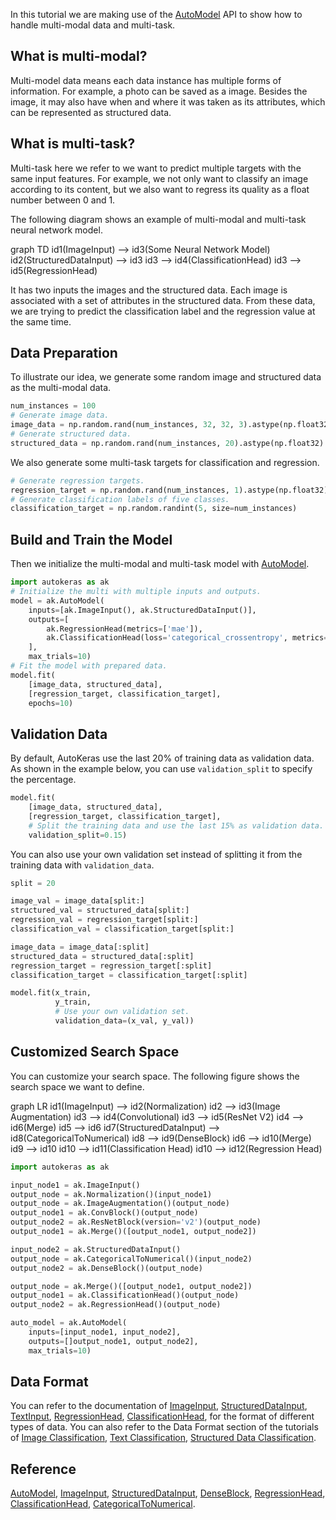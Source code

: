 In this tutorial we are making use of the 
[AutoModel](/auto_model/#automodel-class)
 API to show how to handle multi-modal data and multi-task.

## What is multi-modal?

Multi-model data means each data instance has multiple forms of information. For example, a photo can be saved as a image. Besides the image, it may also have when and where it was taken as its attributes, which can be represented as structured data. 

## What is multi-task?

Multi-task here we refer to we want to predict multiple targets with the same input features. For example, we not only want to classify an image according to its content, but we also want to regress its quality as a float number between 0 and 1.

The following diagram shows an example of multi-modal and multi-task neural network model.

<div class="mermaid">
graph TD
    id1(ImageInput) --> id3(Some Neural Network Model)
    id2(StructuredDataInput) --> id3
    id3 --> id4(ClassificationHead)
    id3 --> id5(RegressionHead)
</div>

It has two inputs the images and the structured data. Each image is associated with a set of attributes in the structured data. From these data, we are trying to predict the classification label and the regression value at the same time.

## Data Preparation

To illustrate our idea, we generate some random image and structured data as the multi-modal data.

```python
num_instances = 100
# Generate image data.
image_data = np.random.rand(num_instances, 32, 32, 3).astype(np.float32)
# Generate structured data.
structured_data = np.random.rand(num_instances, 20).astype(np.float32)
```

We also generate some multi-task targets for classification and regression.

```python
# Generate regression targets.
regression_target = np.random.rand(num_instances, 1).astype(np.float32)
# Generate classification labels of five classes.
classification_target = np.random.randint(5, size=num_instances)
```

## Build and Train the Model
Then we initialize the multi-modal and multi-task model with 
[AutoModel](/auto_model/#automodel-class).

```python
import autokeras as ak
# Initialize the multi with multiple inputs and outputs.
model = ak.AutoModel(
    inputs=[ak.ImageInput(), ak.StructuredDataInput()],
    outputs=[
        ak.RegressionHead(metrics=['mae']),
        ak.ClassificationHead(loss='categorical_crossentropy', metrics=['accuracy'])
    ],
    max_trials=10)
# Fit the model with prepared data.
model.fit(
    [image_data, structured_data],
    [regression_target, classification_target],
    epochs=10)
```

## Validation Data
By default, AutoKeras use the last 20% of training data as validation data.
As shown in the example below, you can use `validation_split` to specify the percentage.

```python
model.fit(
    [image_data, structured_data],
    [regression_target, classification_target],
    # Split the training data and use the last 15% as validation data.
    validation_split=0.15)
```

You can also use your own validation set
instead of splitting it from the training data with `validation_data`.

```python
split = 20

image_val = image_data[split:]
structured_val = structured_data[split:]
regression_val = regression_target[split:]
classification_val = classification_target[split:]

image_data = image_data[:split]
structured_data = structured_data[:split]
regression_target = regression_target[:split]
classification_target = classification_target[:split]

model.fit(x_train,
          y_train,
          # Use your own validation set.
          validation_data=(x_val, y_val))
```

## Customized Search Space
You can customize your search space.
The following figure shows the search space we want to define.

<div class="mermaid">
graph LR
    id1(ImageInput) --> id2(Normalization)
    id2 --> id3(Image Augmentation)
    id3 --> id4(Convolutional)
    id3 --> id5(ResNet V2)
    id4 --> id6(Merge)
    id5 --> id6
    id7(StructuredDataInput) --> id8(CategoricalToNumerical)
    id8 --> id9(DenseBlock)
    id6 --> id10(Merge)
    id9 --> id10
    id10 --> id11(Classification Head)
    id10 --> id12(Regression Head)
</div>

```python
import autokeras as ak

input_node1 = ak.ImageInput()
output_node = ak.Normalization()(input_node1)
output_node = ak.ImageAugmentation()(output_node)
output_node1 = ak.ConvBlock()(output_node)
output_node2 = ak.ResNetBlock(version='v2')(output_node)
output_node1 = ak.Merge()([output_node1, output_node2])

input_node2 = ak.StructuredDataInput()
output_node = ak.CategoricalToNumerical()(input_node2)
output_node2 = ak.DenseBlock()(output_node)

output_node = ak.Merge()([output_node1, output_node2])
output_node1 = ak.ClassificationHead()(output_node)
output_node2 = ak.RegressionHead()(output_node)

auto_model = ak.AutoModel(
    inputs=[input_node1, input_node2], 
    outputs=[]output_node1, output_node2],
    max_trials=10)
```

## Data Format
You can refer to the documentation of
[ImageInput](/node/#imageinput-class),
[StructuredDataInput](/node/#structureddatainput-class),
[TextInput](/node/#textinput-class),
[RegressionHead](/head/#regressionhead-class),
[ClassificationHead](/head/#classificationhead-class),
for the format of different types of data.
You can also refer to the Data Format section of the tutorials of
[Image Classification](/tutorial/image_classification/#data-format),
[Text Classification](/tutorial/text_classification/#data-format),
[Structured Data Classification](/tutorial/structured_data_classification/#data-format).


## Reference
[AutoModel](/auto_model/#automodel-class),
[ImageInput](/node/#imageinput-class),
[StructuredDataInput](/node/#structureddatainput-class),
[DenseBlock](/block/#denseblock-class),
[RegressionHead](/head/#regressionhead-class),
[ClassificationHead](/head/#classificationhead-class),
[CategoricalToNumerical](/preprocessor/#categoricaltonumerical-class).
